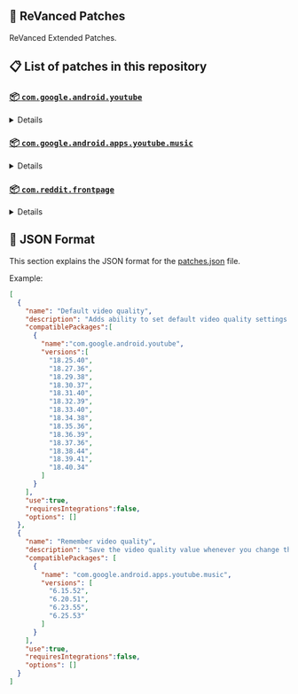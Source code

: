 ## 🧩 ReVanced Patches

ReVanced Extended Patches.

## 📋 List of patches in this repository

### [📦 `com.google.android.youtube`](https://play.google.com/store/apps/details?id=com.google.android.youtube)
<details>

| 💊 Patch | 📜 Description | 🏹 Target Version |
|:--------:|:--------------:|:-----------------:|
| `Add splash animation` | Adds splash animation, which was removed in YT v18.19.36+. This patch cannot be used with 'custom-branding-icon' patch | 18.25.40 ~ 18.40.34 |
| `Alternative thumbnails` | Adds an option to replace video thumbnails with still image captures of the video. | 18.25.40 ~ 18.40.34 |
| `Ambient mode switch` | Bypass the restrictions of ambient mode or disable it completely. | 18.25.40 ~ 18.40.34 |
| `Append time stamps information` | Add the current video quality or playback speed in brackets next to the current time. | 18.25.40 ~ 18.40.34 |
| `Change homepage` | Change home page to subscription feed. | 18.25.40 ~ 18.40.34 |
| `Custom branding icon MMT` | Changes the YouTube launcher icon to MMT. | 18.25.40 ~ 18.40.34 |
| `Custom branding icon Revancify Blue` | Changes the YouTube launcher icon to Revancify Blue. | 18.25.40 ~ 18.40.34 |
| `Custom branding icon Revancify Red` | Changes the YouTube launcher icon to Revancify Red. | 18.25.40 ~ 18.40.34 |
| `Custom branding name YouTube` | Rename the YouTube app to the name specified in options.json. | 18.25.40 ~ 18.40.34 |
| `Custom double tap length` | Add 'double-tap to seek' value. | 18.25.40 ~ 18.40.34 |
| `Custom package name` | Specifies the package name for YouTube and YT Music in the MicroG build. | all |
| `Custom playback speed` | Adds more playback speed options. | 18.25.40 ~ 18.40.34 |
| `Custom player overlay opacity` | Change the opacity of the player background, when player controls are visible. | 18.25.40 ~ 18.40.34 |
| `Custom seekbar color` | Change seekbar color in video player and video thumbnails. | 18.25.40 ~ 18.40.34 |
| `Default playback speed` | Adds ability to set default playback speed settings. | 18.25.40 ~ 18.40.34 |
| `Default video quality` | Adds ability to set default video quality settings. | 18.25.40 ~ 18.40.34 |
| `Disable HDR video` | Disable HDR video. | 18.25.40 ~ 18.40.34 |
| `Disable QUIC protocol` | Disable CronetEngine's QUIC protocol. | 18.25.40 ~ 18.40.34 |
| `Disable auto captions` | Disables forced auto captions. | 18.25.40 ~ 18.40.34 |
| `Disable haptic feedback` | Disable haptic feedback when swiping. | 18.25.40 ~ 18.40.34 |
| `Disable landscape mode` | Disable landscape mode when entering fullscreen. | 18.25.40 ~ 18.40.34 |
| `Disable pip notification` | Disable pip notification when you first launch pip mode. | 18.25.40 ~ 18.40.34 |
| `Disable shorts on startup` | Disables playing YouTube Shorts when launching YouTube. | 18.25.40 ~ 18.40.34 |
| `Disable speed overlay` | Disable 'Play at 2x speed' while holding down. | 18.25.40 ~ 18.40.34 |
| `Enable compact controls overlay` | Enables compact control overlay. | 18.25.40 ~ 18.40.34 |
| `Enable debug logging` | Adds debugging options. | 18.25.40 ~ 18.40.34 |
| `Enable external browser` | Open url outside the app in an external browser. | 18.25.40 ~ 18.40.34 |
| `Enable gradient loading screen` | Enables gradient loading screen. | 18.25.40 ~ 18.40.34 |
| `Enable language switch` | Enable/disable language switch toggle. | 18.25.40 ~ 18.40.34 |
| `Enable minimized playback` | Enables minimized and background playback. | 18.25.40 ~ 18.40.34 |
| `Enable new splash animation` | Enables a new type of splash animation. | 18.25.40 ~ 18.40.34 |
| `Enable new thumbnail preview` | Enables a new type of thumbnail preview. | 18.25.40 ~ 18.40.34 |
| `Enable old quality layout` | Enables the original quality flyout menu. | 18.25.40 ~ 18.40.34 |
| `Enable open links directly` | Skips over redirection URLs to external links. | 18.25.40 ~ 18.40.34 |
| `Enable seekbar tapping` | Enables tap-to-seek on the seekbar of the video player. | 18.25.40 ~ 18.40.34 |
| `Enable tablet mini player` | Enables the tablet mini player layout. | 18.25.40 ~ 18.40.34 |
| `Enable tablet navigation bar` | Enables the tablet navigation bar. | 18.25.40 ~ 18.40.34 |
| `Enable wide search bar` | Replaces the search icon with a wide search bar. This will hide the YouTube logo when active. | 18.25.40 ~ 18.40.34 |
| `Force OPUS codec` | Forces the OPUS codec for audios. | 18.25.40 ~ 18.40.34 |
| `Force hide player button background` | Force hides the background from the video player buttons. | 18.25.40 ~ 18.40.34 |
| `Force video codec` | Forces the video codec for videos. | 18.25.40 ~ 18.40.34 |
| `Hide account menu` | Hide elements of the account menu and You tab. | 18.25.40 ~ 18.40.34 |
| `Hide auto player popup panels` | Hide automatic popup panels (playlist or live chat) on video player. | 18.25.40 ~ 18.40.34 |
| `Hide autoplay button` | Hides the autoplay button in the video player. | 18.25.40 ~ 18.40.34 |
| `Hide autoplay preview` | Hides the autoplay preview container in the fullscreen. | 18.25.40 ~ 18.40.34 |
| `Hide button container` | Adds the options to hide action buttons under a video. | 18.25.40 ~ 18.40.34 |
| `Hide captions button` | Hides the captions button in the video player. | 18.25.40 ~ 18.40.34 |
| `Hide cast button` | Hides the cast button in the video player. | 18.25.40 ~ 18.40.34 |
| `Hide category bar` | Hides the category bar in feeds. | 18.25.40 ~ 18.40.34 |
| `Hide channel avatar section` | Hides the channel avatar section of the subscription feed. | 18.25.40 ~ 18.40.34 |
| `Hide channel watermark` | Hides creator's watermarks on videos. | 18.25.40 ~ 18.40.34 |
| `Hide collapse button` | Hides the collapse button in the video player. | 18.25.40 ~ 18.40.34 |
| `Hide comment component` | Hides components related to comments. | 18.25.40 ~ 18.40.34 |
| `Hide crowdfunding box` | Hides the crowdfunding box between the player and video description. | 18.25.40 ~ 18.40.34 |
| `Hide description components` | Hides description components. | 18.25.40 ~ 18.40.34 |
| `Hide double tap overlay filter` | Hides the double tap dark filter layer. | 18.25.40 ~ 18.40.34 |
| `Hide end screen cards` | Hides the suggested video cards at the end of a video in fullscreen. | 18.25.40 ~ 18.40.34 |
| `Hide end screen overlay` | Hide end screen overlay on swipe controls. | 18.25.40 ~ 18.40.34 |
| `Hide feed flyout panel` | Hides feed flyout panel components. | 18.25.40 ~ 18.40.34 |
| `Hide filmstrip overlay` | Hide filmstrip overlay on swipe controls. | 18.25.40 ~ 18.40.34 |
| `Hide floating microphone` | Hides the floating microphone button which appears in search. | 18.25.40 ~ 18.40.34 |
| `Hide fullscreen panels` | Hides video description and comments panel in fullscreen view. | 18.25.40 ~ 18.40.34 |
| `Hide general ads` | Hides general ads. | 18.25.40 ~ 18.40.34 |
| `Hide handle` | Hides the handle in the account switcher and You tab. | 18.25.40 ~ 18.40.34 |
| `Hide info cards` | Hides info-cards in videos. | 18.25.40 ~ 18.40.34 |
| `Hide latest videos button` | Hides latest videos button in home feed. | 18.25.40 ~ 18.40.34 |
| `Hide layout components` | Hides general layout components. | 18.25.40 ~ 18.40.34 |
| `Hide load more button` | Hides the button under videos that loads similar videos. | 18.25.40 ~ 18.40.34 |
| `Hide mix playlists` | Hides mix playlists in feed. | 18.25.40 ~ 18.40.34 |
| `Hide music button` | Hides the YouTube Music button in the video player. | 18.25.40 ~ 18.40.34 |
| `Hide navigation buttons` | Adds options to hide or change navigation buttons. | 18.25.40 ~ 18.40.34 |
| `Hide navigation label` | Hide navigation bar labels. | 18.25.40 ~ 18.40.34 |
| `Hide player button background` | Hide player button background. | 18.25.40 ~ 18.40.34 |
| `Hide player flyout panel` | Hides player flyout panel components. | 18.25.40 ~ 18.40.34 |
| `Hide previous next button` | Hides the previous and next button in the player controller. | 18.25.40 ~ 18.40.34 |
| `Hide seek message` | Hides the 'Slide left or right to seek' or 'Release to cancel' message container. | 18.25.40 ~ 18.40.34 |
| `Hide seekbar` | Hides the seekbar in video player and video thumbnails. | 18.25.40 ~ 18.40.34 |
| `Hide shorts components` | Hides other Shorts components. | 18.25.40 ~ 18.40.34 |
| `Hide snack bar` | Hides the snack bar action popup. | 18.25.40 ~ 18.40.34 |
| `Hide suggested actions` | Hide the suggested actions bar inside the player. | 18.25.40 ~ 18.40.34 |
| `Hide suggested video overlay` | Hide the suggested video overlay to play next. | 18.25.40 ~ 18.40.34 |
| `Hide suggestions shelf` | Hides the suggestions shelf. | 18.25.40 ~ 18.40.34 |
| `Hide time stamp` | Hides timestamp in video player. | 18.25.40 ~ 18.40.34 |
| `Hide toolbar button` | Hide the button in the toolbar. | 18.25.40 ~ 18.40.34 |
| `Hide tooltip content` | Hides the tooltip box that appears on first install. | 18.25.40 ~ 18.40.34 |
| `Hide trending searches` | Hide trending searches in the search bar. | 18.25.40 ~ 18.40.34 |
| `Hide video ads` | Hides ads in the video player. | 18.25.40 ~ 18.40.34 |
| `Layout switch` | Tricks the dpi to use some tablet/phone layouts. | 18.25.40 ~ 18.40.34 |
| `MaterialYou` | Enables MaterialYou theme for Android 12+ | 18.25.40 ~ 18.40.34 |
| `MicroG support` | Allows ReVanced Extended to run without root and under a different package name with MicroG. | 18.25.40 ~ 18.40.34 |
| `Overlay buttons` | Add overlay buttons to the player. | 18.25.40 ~ 18.40.34 |
| `Premium heading` | Show or hide the premium heading. | 18.25.40 ~ 18.40.34 |
| `Quick actions components` | Adds options to customize quick action components in fullscreen. | 18.25.40 ~ 18.40.34 |
| `Return YouTube Dislike` | Shows the dislike count of videos using the Return YouTube Dislike API. | 18.25.40 ~ 18.40.34 |
| `Settings` | Applies mandatory patches to implement ReVanced Extended settings into the application. | 18.25.40 ~ 18.40.34 |
| `SponsorBlock` | Integrates SponsorBlock which allows skipping video segments such as sponsored content. | 18.25.40 ~ 18.40.34 |
| `Spoof app version` | Spoof the YouTube client version. | 18.25.40 ~ 18.40.34 |
| `Spoof device dimensions` | Spoofs the device dimensions in order to unlock higher video qualities that may not be available on your device. | 18.25.40 ~ 18.40.34 |
| `Spoof player parameters` | Spoofs player parameters to prevent playback issues. | 18.25.40 ~ 18.40.34 |
| `Swipe controls` | Adds volume and brightness swipe controls. | 18.25.40 ~ 18.40.34 |
| `Theme` | Change the app's theme to the values specified in options.json. | 18.25.40 ~ 18.40.34 |
| `Translations` | Add Crowdin translations for YouTube. | 18.25.40 ~ 18.40.34 |
</details>

### [📦 `com.google.android.apps.youtube.music`](https://play.google.com/store/apps/details?id=com.google.android.apps.youtube.music)
<details>

| 💊 Patch | 📜 Description | 🏹 Target Version |
|:--------:|:--------------:|:-----------------:|
| `Amoled` | Applies pure black theme on some components. | 6.15.52 ~ 6.25.53 |
| `Background play` | Enables playing music in the background. | 6.15.52 ~ 6.25.53 |
| `Bitrate default value` | Set the audio quality to "Always High" when you first install the app. | 6.15.52 ~ 6.25.53 |
| `Certificate spoof` | Spoofs the YouTube Music certificate for Android Auto. | 6.15.52 ~ 6.25.53 |
| `Custom branding icon MMT` | Changes the YouTube Music launcher icon to MMT. | 6.15.52 ~ 6.25.53 |
| `Custom branding icon Revancify Blue` | Changes the YouTube Music launcher icon to Revancify Blue. | 6.15.52 ~ 6.25.53 |
| `Custom branding icon Revancify Red` | Changes the YouTube Music launcher icon to Revancify Red. | 6.15.52 ~ 6.25.53 |
| `Custom branding name YouTube Music` | Rename the YouTube Music app to the name specified in options.json. | 6.15.52 ~ 6.25.53 |
| `Custom package name` | Specifies the package name for YouTube and YT Music in the MicroG build. | all |
| `Custom playback speed` | Adds more playback speed options. | 6.15.52 ~ 6.25.53 |
| `Disable auto captions` | Disables forced auto captions. | 6.15.52 ~ 6.25.53 |
| `Enable black navigation bar` | Sets the navigation bar color to black. | 6.15.52 ~ 6.25.53 |
| `Enable color match player` | Matches the color of the mini player and the fullscreen player. | 6.15.52 ~ 6.25.53 |
| `Enable compact dialog` | Enable compact dialog on phone. | 6.15.52 ~ 6.25.53 |
| `Enable custom filter` | Enables custom filter to hide layout components. | 6.15.52 ~ 6.25.53 |
| `Enable debug logging` | Adds debugging options. | 6.15.52 ~ 6.25.53 |
| `Enable force minimized player` | Keep player permanently minimized even if another track is played. | 6.15.52 ~ 6.25.53 |
| `Enable landscape mode` | Enables entry into landscape mode by screen rotation on the phone. | 6.15.52 ~ 6.25.53 |
| `Enable minimized playback` | Enables minimized playback on Kids music. | 6.15.52 ~ 6.25.53 |
| `Enable new player background` | Enable new player background. | 6.15.52 ~ 6.25.53 |
| `Enable old player layout` | Return the player layout to old style. | 6.15.52 ~ 6.25.53 |
| `Enable old style library shelf` | Return the library shelf to old style. | 6.15.52 ~ 6.25.53 |
| `Enable old style miniplayer` | Return the miniplayers to old style. | 6.15.52 ~ 6.25.53 |
| `Enable opus codec` | Enable opus codec when playing audio. | 6.15.52 ~ 6.25.53 |
| `Enable playback speed` | Add playback speed button to the flyout panel. | 6.15.52 ~ 6.25.53 |
| `Enable sleep timer` | Add sleep timer to flyout menu. | 6.15.52 ~ 6.25.53 |
| `Enable zen mode` | Adds a grey tint to the video player to reduce eye strain. | 6.15.52 ~ 6.25.53 |
| `Exclusive audio playback` | Enables the option to play music without video. | 6.15.52 ~ 6.25.53 |
| `Hide account menu` | Hide account menu elements. | 6.15.52 ~ 6.25.53 |
| `Hide action bar label` | Hide labels in action bar. | 6.15.52 ~ 6.25.53 |
| `Hide button shelf` | Hides the button shelf from homepage and explorer. | 6.15.52 ~ 6.25.53 |
| `Hide carousel shelf` | Hides the carousel shelf from homepage and explorer. | 6.15.52 ~ 6.25.53 |
| `Hide cast button` | Hides the cast button. | 6.15.52 ~ 6.25.53 |
| `Hide category bar` | Hides the music category bar at the top of the homepage. | 6.15.52 ~ 6.25.53 |
| `Hide channel guidelines` | Hides channel guidelines at the top of comments. | 6.15.52 ~ 6.25.53 |
| `Hide emoji picker` | Hides emoji picker at the comments box. | 6.15.52 ~ 6.25.53 |
| `Hide flyout panel` | Hides flyout panel components. | 6.15.52 ~ 6.25.53 |
| `Hide get premium` | Hides "Get Premium" label from the account menu or settings. | 6.15.52 ~ 6.25.53 |
| `Hide handle` | Hides the handle in the account switcher. | 6.15.52 ~ 6.25.53 |
| `Hide music ads` | Hides ads before playing a music. | 6.15.52 ~ 6.25.53 |
| `Hide navigation bar component` | Hides navigation bar components. | 6.15.52 ~ 6.25.53 |
| `Hide new playlist button` | Hides the "New playlist" button in the library. | 6.15.52 ~ 6.25.53 |
| `Hide playlist card` | Hides the playlist card from homepage. | 6.15.52 ~ 6.25.53 |
| `Hide radio button` | Hides start radio button. | 6.15.52 ~ 6.25.53 |
| `Hide taste builder` | Hides the "Tell us which artists you like" card from homepage. | 6.15.52 ~ 6.25.53 |
| `Hide terms container` | Hides terms of service container at the account menu. | 6.15.52 ~ 6.25.53 |
| `Hide tooltip content` | Hides the tooltip box that appears on first install. | 6.15.52 ~ 6.25.53 |
| `Hook download button` | Replaces the offline download button with an external download button. | 6.15.52 ~ 6.25.53 |
| `MicroG support` | Allows ReVanced Extended Music to run without root and under a different package name with MicroG. | 6.15.52 ~ 6.25.53 |
| `Remember playback speed` | Save the playback speed value whenever you change the playback speed. | 6.15.52 ~ 6.25.53 |
| `Remember repeat state` | Remembers the state of the repeat. | 6.15.52 ~ 6.25.53 |
| `Remember shuffle state` | Remembers the state of the shuffle. | 6.15.52 ~ 6.25.53 |
| `Remember video quality` | Save the video quality value whenever you change the video quality. | 6.15.52 ~ 6.25.53 |
| `Replace cast button` | Replace the cast button in the player with the open music button. | 6.15.52 ~ 6.25.53 |
| `Replace dismiss queue` | Replace dismiss queue menu to watch on YouTube. | 6.15.52 ~ 6.25.53 |
| `Return YouTube Dislike` | Shows the dislike count of videos using the Return YouTube Dislike API. | 6.15.52 ~ 6.25.53 |
| `Settings` | Adds settings for ReVanced Extended to YouTube Music. | 6.15.52 ~ 6.25.53 |
| `SponsorBlock` | Integrates SponsorBlock which allows skipping video segments such as sponsored content. | 6.15.52 ~ 6.25.53 |
| `Spoof app version` | Spoof the YouTube Music client version. | 6.15.52 ~ 6.25.53 |
| `Start page` | Set the default start page. | 6.15.52 ~ 6.25.53 |
| `Translations` | Add Crowdin translations for YouTube Music. | 6.15.52 ~ 6.25.53 |
</details>

### [📦 `com.reddit.frontpage`](https://play.google.com/store/apps/details?id=com.reddit.frontpage)
<details>

| 💊 Patch | 📜 Description | 🏹 Target Version |
|:--------:|:--------------:|:-----------------:|
| `Disable screenshot popup` | Disables the popup that shows up when taking a screenshot. | all |
| `Hide ads` | Hides ads from the Reddit. | all |
| `Hide navigation buttons` | Hide buttons at navigation bar. | all |
| `Hide place button` | Hide r/place button in toolbar. | all |
| `Hide recently visited shelf` | Hides recently visited shelf in sidebar. | all |
| `Open links directly` | Skips over redirection URLs to external links. | all |
| `Open links externally` | Open links outside of the app directly in your browser. | all |
| `Premium icon` | Unlocks premium icons. | all |
| `Sanitize sharing links` | Removes (tracking) query parameters from the URLs when sharing links. | all |
| `Settings` | Adds ReVanced Extended settings to Reddit. | all |
</details>



## 📝 JSON Format

This section explains the JSON format for the [patches.json](patches.json) file.

Example:

```json
[
  {
    "name": "Default video quality",
    "description": "Adds ability to set default video quality settings.",
    "compatiblePackages":[
      {
        "name":"com.google.android.youtube",
        "versions":[
          "18.25.40",
          "18.27.36",
          "18.29.38",
          "18.30.37",
          "18.31.40",
          "18.32.39",
          "18.33.40",
          "18.34.38",
          "18.35.36",
          "18.36.39",
          "18.37.36",
          "18.38.44",
          "18.39.41",
          "18.40.34"
        ]
      }
    ],
    "use":true,
    "requiresIntegrations":false,
    "options": []
  },
  {
    "name": "Remember video quality",
    "description": "Save the video quality value whenever you change the video quality.",
    "compatiblePackages": [
      {
        "name": "com.google.android.apps.youtube.music",
        "versions": [
          "6.15.52",
          "6.20.51",
          "6.23.55",
          "6.25.53"
        ]
      }
    ],
    "use":true,
    "requiresIntegrations":false,
    "options": []
  }
]
```